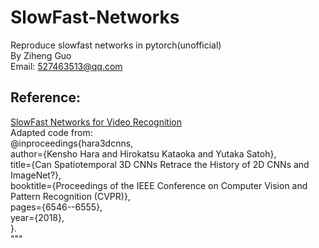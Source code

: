 # SlowFast-Networks
Reproduce slowfast networks in pytorch(unofficial)  
By Ziheng Guo  
Email: 527463513@qq.com  
## Reference:
[SlowFast Networks for Video Recognition](https://arxiv.org/abs/1812.03982)  
Adapted code from:  
    @inproceedings{hara3dcnns,  
      author={Kensho Hara and Hirokatsu Kataoka and Yutaka Satoh},  
      title={Can Spatiotemporal 3D CNNs Retrace the History of 2D CNNs and ImageNet?},  
      booktitle={Proceedings of the IEEE Conference on Computer Vision and Pattern Recognition (CVPR)},  
      pages={6546--6555},  
      year={2018},  
    }.  
"""  
